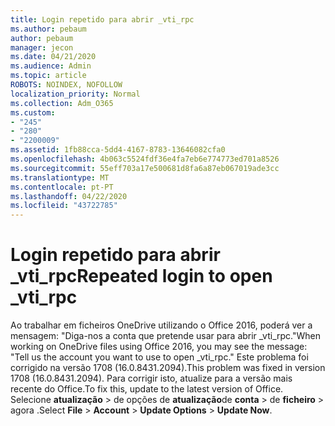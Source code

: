 ```yaml
---
title: Login repetido para abrir _vti_rpc
ms.author: pebaum
author: pebaum
manager: jecon
ms.date: 04/21/2020
ms.audience: Admin
ms.topic: article
ROBOTS: NOINDEX, NOFOLLOW
localization_priority: Normal
ms.collection: Adm_O365
ms.custom:
- "245"
- "280"
- "2200009"
ms.assetid: 1fb88cca-5dd4-4167-8783-13646082cfa0
ms.openlocfilehash: 4b063c5524fdf36e4fa7eb6e774773ed701a8526
ms.sourcegitcommit: 55eff703a17e500681d8fa6a87eb067019ade3cc
ms.translationtype: MT
ms.contentlocale: pt-PT
ms.lasthandoff: 04/22/2020
ms.locfileid: "43722785"
---
```

# <a name="repeated-login-to-open-_vti_rpc"></a><span data-ttu-id="a8fd4-102">Login repetido para abrir _vti_rpc</span><span class="sxs-lookup"><span data-stu-id="a8fd4-102">Repeated login to open _vti_rpc</span></span>

<span data-ttu-id="a8fd4-103">Ao trabalhar em ficheiros OneDrive utilizando o Office 2016, poderá ver a mensagem: "Diga-nos a conta que pretende usar para abrir _vti_rpc."</span><span class="sxs-lookup"><span data-stu-id="a8fd4-103">When working on OneDrive files using Office 2016, you may see the message: "Tell us the account you want to use to open _vti_rpc."</span></span> <span data-ttu-id="a8fd4-104">Este problema foi corrigido na versão 1708 (16.0.8431.2094).</span><span class="sxs-lookup"><span data-stu-id="a8fd4-104">This problem was fixed in version 1708 (16.0.8431.2094).</span></span> <span data-ttu-id="a8fd4-105">Para corrigir isto, atualize para a versão mais recente do Office.</span><span class="sxs-lookup"><span data-stu-id="a8fd4-105">To fix this, update to the latest version of Office.</span></span> <span data-ttu-id="a8fd4-106">Selecione **atualização** \> de opções de **atualização**de **conta** \> de **ficheiro** \> agora .</span><span class="sxs-lookup"><span data-stu-id="a8fd4-106">Select **File** \> **Account** \> **Update Options** \> **Update Now**.</span></span>
  
